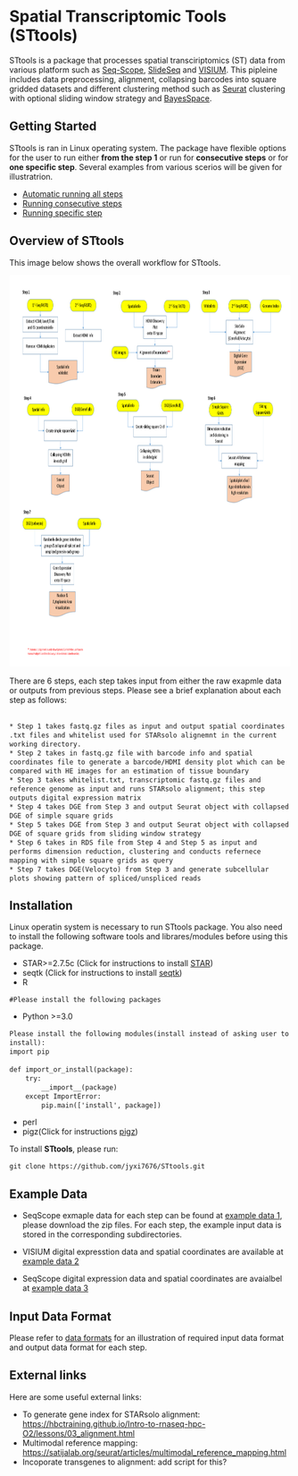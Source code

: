 
# Spatial Transcriptomic Tools (STtools)
STtools is a package that processes spatial transciriptomics (ST) data from various platform such as [Seq-Scope](https://www.cell.com/cell/fulltext/S0092-8674(21)00627-9?_returnURL=https%3A%2F%2Flinkinghub.elsevier.com%2Fretrieve%2Fpii%2FS0092867421006279%3Fshowall%3Dtrue), [SlideSeq](https://www.cell.com/cell/fulltext/S0092-8674(21)00627-9?_returnURL=https%3A%2F%2Flinkinghub.elsevier.com%2Fretrieve%2Fpii%2FS0092867421006279%3Fshowall%3Dtrue) and [VISIUM](https://www.nature.com/articles/s42003-020-01247-y). This pipleine includes data preprocessing, alignment, collapsing barcodes into 
square gridded datasets and different clustering method such as [Seurat](https://satijalab.org/seurat/articles/spatial_vignette.html) clustering with optional sliding window strategy and [BayesSpace](https://www.nature.com/articles/s41587-021-00935-2).

## Getting Started
STtools is ran in Linux operating system.  The package have flexible options for the user to run either **from the step 1** or run for **consecutive steps** or for **one specific step**. Several examples from various scerios will be given for illustratrion. 
* [Automatic running all steps](./doc/readme1.md)
* [Running consecutive steps](./doc/readme2.md)
* [Running specific step](./doc/readme3.md)

## Overview of STtools

This image below shows the overall workflow for STtools. 

<p align="center">
    <img src="STtools_workflow.png" width="1550" height="700" />
</p>

There are 6 steps, each step takes input from either the raw exapmle data or outputs from previous steps. Please see a brief explanation about each step as follows:
```

* Step 1 takes fastq.gz files as input and output spatial coordinates .txt files and whitelist used for STARsolo alignemnt in the current working directory.
* Step 2 takes in fastq.gz file with barcode info and spatial coordinates file to generate a barcode/HDMI density plot which can be compared with HE images for an estimation of tissue boundary
* Step 3 takes whitelist.txt, transcriptomic fastq.gz files and reference genome as input and runs STARsolo alignment; this step outputs digital expression matrix
* Step 4 takes DGE from Step 3 and output Seurat object with collapsed DGE of simple square grids
* Step 5 takes DGE from Step 3 and output Seurat object with collapsed DGE of square grids from sliding window strategy
* Step 6 takes in RDS file from Step 4 and Step 5 as input and performs dimension reduction, clustering and conducts refernece mapping with simple square grids as query
* Step 7 takes DGE(Velocyto) from Step 3 and generate subcellular plots showing pattern of spliced/unspliced reads
```

## Installation
Linux operatin system is necessary to run STtools package. You also need to install the following software tools and librares/modules before using this package.
* STAR>=2.7.5c (Click for instructions to install [STAR](https://github.com/alexdobin/STAR))
* seqtk (Click for instructions to install [seqtk](https://github.com/lh3/seqtk))
* R 
```
#Please install the following packages

```
* Python >=3.0 
```
Please install the following modules(install instead of asking user to install):
import pip

def import_or_install(package):
    try:
        __import__(package)
    except ImportError:
        pip.main(['install', package]) 
```
* perl
* pigz(Click for instructions [pigz](https://zlib.net/pigz/))


To install **STtools**, please run:
```
git clone https://github.com/jyxi7676/STtools.git

```


## Example Data
* SeqScope exmaple data for each step can be found at [example data 1](https://drive.google.com/file/d/1e0u57Yu_fVKFvs-UA7WYfj-vgm8Nd2y4/view?usp=sharing), please download the zip files. For each step, the example input data is stored in the corresponding subdirectories. 

* VISIUM digital expresstion data and spatial coordinates are available at [example data 2](https://drive.google.com/drive/folders/130ENNRBEi7kCOXDnGZlHUnuf4CD3_JEI?usp=sharing)
* SeqScope digital expression data and spatial coordinates are avaialbel at [example data 3](https://drive.google.com/drive/folders/1IktkJgDLnYS0fcW65xgHC04S-Mr8ciwf?usp=sharing)

## Input Data Format
Please refer to [data formats](./doc/fileformats.md) for an illustration of required input data format and output data format for each step.

## External links
Here are some useful external links:
* To generate gene index for STARsolo alignment: https://hbctraining.github.io/Intro-to-rnaseq-hpc-O2/lessons/03_alignment.html
* Multimodal reference mapping: https://satijalab.org/seurat/articles/multimodal_reference_mapping.html
* Incoporate transgenes to alignment: add script for this?
